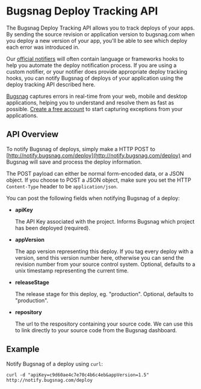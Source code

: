 Bugsnag Deploy Tracking API
===========================

The Bugsnag Deploy Tracking API allows you to track deploys of your apps.
By sending the source revision or application version to bugsnag.com when
you deploy a new version of your app, you'll be able to see which deploy each 
error was introduced in.

Our [official notifiers](https://bugsnag.com/docs/notifiers) will often 
contain language or frameworks hooks to help you automate the deploy 
notification process. If you are using a custom notifier, or your notifier 
does provide appropriate deploy tracking hooks, you can notify Bugsnag of 
deploys of your application using the deploy tracking API described here.

[Bugsnag](http://bugsnag.com) captures errors in real-time from your web, 
mobile and desktop applications, helping you to understand and resolve them 
as fast as possible. [Create a free account](http://bugsnag.com) to start 
capturing exceptions from your applications.


API Overview
------------

To notify Bugsnag of deploys, simply make a HTTP POST to
[http://notify.bugsnag.com/deploy](http://notify.bugsnag.com/deploy)
and Bugsnag will save and process the deploy information.

The POST payload can either be normal form-encoded data, or a JSON object. If
you choose to POST a JSON object, make sure you set the HTTP `Content-Type`
header to be `application/json`.

You can post the following fields when notifying Bugsnag of a deploy:

-   **apiKey**

    The API Key associated with the project. Informs Bugsnag which project 
    has been deployed (required).

-   **appVersion**

    The app version representing this deploy. If you tag every deploy with a 
    version, send this version number here, otherwise you can send the 
    revision number from your source control system.
    Optional, defaults to a unix timestamp representing the current time.
    
-   **releaseStage**

    The release stage for this deploy, eg. "production".
    Optional, defaults to "production".

-   **repository**

    The url to the respository containing your source code. We can use this to
    link directly to your source code from the Bugsnag dashboard.


Example
-------

Notify Bugsnag of a deploy using `curl`:

```shell
curl -d "apiKey=c9d60ae4c7e70c4b6c4eb&appVersion=1.5" http://notify.bugsnag.com/deploy
```
